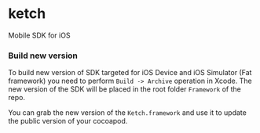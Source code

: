 # ketch
Mobile SDK for iOS

### Build new version
To build new version of SDK targeted for iOS Device and iOS Simulator (Fat framework) you need to perform `Build -> Archive` operation in Xcode. The new version of the SDK will be placed in the root folder `Framework` of the repo. 

You can grab the new version of the `Ketch.framework` and use it to update the public version of your cocoapod.
 